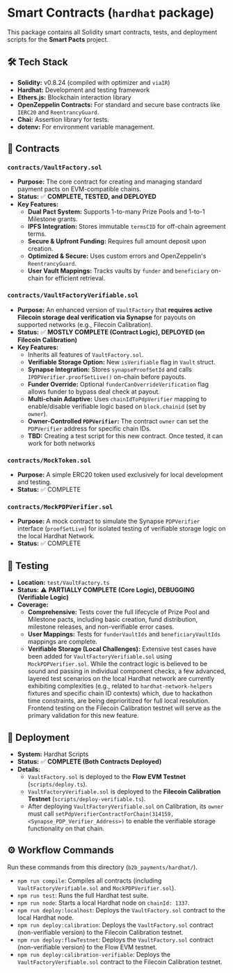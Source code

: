 # Smart Contracts (`hardhat` package)

This package contains all Solidity smart contracts, tests, and deployment scripts for the **Smart Pacts** project.

## 🛠️ Tech Stack
-   **Solidity:** v0.8.24 (compiled with optimizer and `viaIR`)
-   **Hardhat:** Development and testing framework
-   **Ethers.js:** Blockchain interaction library
-   **OpenZeppelin Contracts:** For standard and secure base contracts like `IERC20` and `ReentrancyGuard`.
-   **Chai:** Assertion library for tests.
-   **dotenv:** For environment variable management.

## 📝 Contracts

### `contracts/VaultFactory.sol`
-   **Purpose:** The core contract for creating and managing standard payment pacts on EVM-compatible chains.
-   **Status:** ✅ **COMPLETE, TESTED, and DEPLOYED**
-   **Key Features:**
    -   **Dual Pact System:** Supports 1-to-many Prize Pools and 1-to-1 Milestone grants.
    -   **IPFS Integration:** Stores immutable `termsCID` for off-chain agreement terms.
    -   **Secure & Upfront Funding:** Requires full amount deposit upon creation.
    -   **Optimized & Secure:** Uses custom errors and OpenZeppelin's `ReentrancyGuard`.
    -   **User Vault Mappings:** Tracks vaults by `funder` and `beneficiary` on-chain for efficient retrieval.

### `contracts/VaultFactoryVerifiable.sol`
-   **Purpose:** An enhanced version of `VaultFactory` that **requires active Filecoin storage deal verification via Synapse** for payouts on supported networks (e.g., Filecoin Calibration).
-   **Status:** ✅ **MOSTLY COMPLETE (Contract Logic), DEPLOYED (on Filecoin Calibration)**
-   **Key Features:**
    -   Inherits all features of `VaultFactory.sol`.
    -   **Verifiable Storage Option:** New `isVerifiable` flag in `Vault` struct.
    -   **Synapse Integration:** Stores `synapseProofSetId` and calls `IPDPVerifier.proofSetLive()` on-chain before payouts.
    -   **Funder Override:** Optional `funderCanOverrideVerification` flag allows funder to bypass deal check at payout.
    -   **Multi-chain Adaptive:** Uses `chainIdToPdpVerifier` mapping to enable/disable verifiable logic based on `block.chainid` (set by `owner`).
    -   **Owner-Controlled `PDPVerifier`:** The contract `owner` can set the `PDPVerifier` address for specific chain IDs.
    -   **TBD:** Creating a test script for this new contract. Once tested, it can work for both networks

### `contracts/MockToken.sol`
-   **Purpose:** A simple ERC20 token used exclusively for local development and testing.
-   **Status:** ✅ COMPLETE

### `contracts/MockPDPVerifier.sol`
-   **Purpose:** A mock contract to simulate the Synapse `PDPVerifier` interface (`proofSetLive`) for isolated testing of verifiable storage logic on the local Hardhat Network.
-   **Status:** ✅ COMPLETE

## 🧪 Testing
-   **Location:** `test/VaultFactory.ts`
-   **Status:** ⚠️ **PARTIALLY COMPLETE (Core Logic), DEBUGGING (Verifiable Logic)**
-   **Coverage:**
    -   **Comprehensive:** Tests cover the full lifecycle of Prize Pool and Milestone pacts, including basic creation, fund distribution, milestone releases, and non-verifiable error cases.
    -   **User Mappings:** Tests for `funderVaultIds` and `beneficiaryVaultIds` mappings are complete.
    -   **Verifiable Storage (Local Challenges):** Extensive test cases have been added for `VaultFactoryVerifiable.sol` using `MockPDPVerifier.sol`. While the contract logic is believed to be sound and passing in individual component checks, a few advanced, layered test scenarios on the local Hardhat network are currently exhibiting complexities (e.g., related to `hardhat-network-helpers` fixtures and specific chain ID contexts) which, due to hackathon time constraints, are being deprioritized for full local resolution. Frontend testing on the Filecoin Calibration testnet will serve as the primary validation for this new feature.

## 🚀 Deployment
-   **System:** Hardhat Scripts
-   **Status:** ✅ **COMPLETE (Both Contracts Deployed)**
-   **Details:**
    -   `VaultFactory.sol` is deployed to the **Flow EVM Testnet** (`scripts/deploy.ts`).
    -   `VaultFactoryVerifiable.sol` is deployed to the **Filecoin Calibration Testnet** (`scripts/deploy-verifiable.ts`).
    -   After deploying `VaultFactoryVerifiable.sol` on Calibration, its `owner` must call `setPdpVerifierContractForChain(314159, <Synapse_PDP_Verifier_Address>)` to enable the verifiable storage functionality on that chain.

## ⚙️ Workflow Commands
Run these commands from this directory (`b2b_payments/hardhat/`).

-   `npm run compile`: Compiles all contracts (including `VaultFactoryVerifiable.sol` and `MockPDPVerifier.sol`).
-   `npm run test`: Runs the full Hardhat test suite.
-   `npm run node`: Starts a local Hardhat node on `chainId: 1337`.
-   `npm run deploy:localhost`: Deploys the `VaultFactory.sol` contract to the local Hardhat node.
-   `npm run deploy:calibration`: Deploys the `VaultFactory.sol` contract (non-verifiable version) to the Filecoin Calibration testnet.
-   `npm run deploy:flowTestnet`: Deploys the `VaultFactory.sol` contract (non-verifiable version) to the Flow EVM testnet.
-   `npm run deploy:calibration-verifiable`: Deploys the `VaultFactoryVerifiable.sol` contract to the Filecoin Calibration testnet.